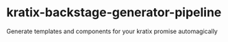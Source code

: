 # kratix-backstage-generator-pipeline
Generate templates and components for your kratix promise automagically
